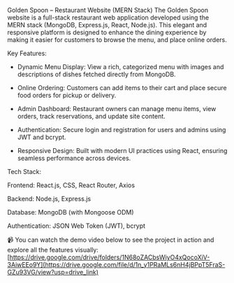 Golden Spoon – Restaurant Website (MERN Stack)
The Golden Spoon website is a full-stack restaurant web application developed using the MERN stack (MongoDB, Express.js, React, Node.js). This elegant and responsive platform is designed to enhance the dining experience by making it easier for customers to browse the menu, and place online orders.

Key Features:

- Dynamic Menu Display: View a rich, categorized menu with images and descriptions of dishes fetched directly from MongoDB.

- Online Ordering: Customers can add items to their cart and place secure food orders for pickup or delivery.

- Admin Dashboard: Restaurant owners can manage menu items, view orders, track reservations, and update site content.

- Authentication: Secure login and registration for users and admins using JWT and bcrypt.

- Responsive Design: Built with modern UI practices using React, ensuring seamless performance across devices.

Tech Stack:

Frontend: React.js, CSS, React Router, Axios

Backend: Node.js, Express.js

Database: MongoDB (with Mongoose ODM)

Authentication: JSON Web Token (JWT), bcrypt

📹 You can watch the demo video below to see the project in action and explore all the features visually: 
[https://drive.google.com/drive/folders/1N68oZACbsWiyO4xQocoXiV-3AiwEEo9Y](https://drive.google.com/file/d/1n_y1PRaMLs6nH4jBPpT5FraS-GZu93VG/view?usp=drive_link)
